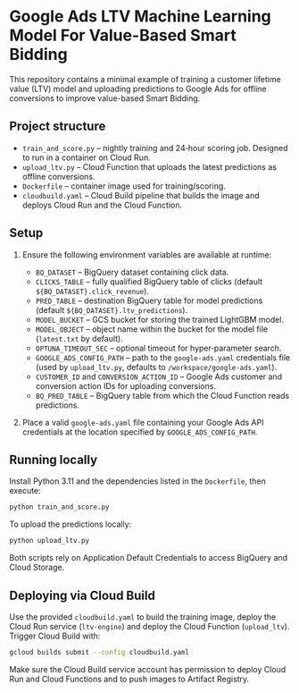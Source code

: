 # Google Ads LTV Machine Learning Model For Value-Based Smart Bidding 

This repository contains a minimal example of training a customer lifetime value (LTV) model and uploading predictions to Google Ads for offline conversions to improve value-based Smart Bidding.

## Project structure

- `train_and_score.py` – nightly training and 24‑hour scoring job. Designed to run in a container on Cloud Run.
- `upload_ltv.py` – Cloud Function that uploads the latest predictions as offline conversions.
- `Dockerfile` – container image used for training/scoring.
- `cloudbuild.yaml` – Cloud Build pipeline that builds the image and deploys Cloud Run and the Cloud Function.

## Setup

1. Ensure the following environment variables are available at runtime:

   - `BQ_DATASET` – BigQuery dataset containing click data.
   - `CLICKS_TABLE` – fully qualified BigQuery table of clicks (default `${BQ_DATASET}.click_revenue`).
   - `PRED_TABLE` – destination BigQuery table for model predictions (default `${BQ_DATASET}.ltv_predictions`).
   - `MODEL_BUCKET` – GCS bucket for storing the trained LightGBM model.
   - `MODEL_OBJECT` – object name within the bucket for the model file (`latest.txt` by default).
   - `OPTUNA_TIMEOUT_SEC` – optional timeout for hyper‑parameter search.
   - `GOOGLE_ADS_CONFIG_PATH` – path to the `google-ads.yaml` credentials file (used by `upload_ltv.py`, defaults to `/workspace/google-ads.yaml`).
   - `CUSTOMER_ID` and `CONVERSION_ACTION_ID` – Google Ads customer and conversion action IDs for uploading conversions.
   - `BQ_PRED_TABLE` – BigQuery table from which the Cloud Function reads predictions.

2. Place a valid `google-ads.yaml` file containing your Google Ads API credentials at the location specified by `GOOGLE_ADS_CONFIG_PATH`.

## Running locally

Install Python 3.11 and the dependencies listed in the `Dockerfile`, then execute:

```bash
python train_and_score.py
```

To upload the predictions locally:

```bash
python upload_ltv.py
```

Both scripts rely on Application Default Credentials to access BigQuery and Cloud Storage.

## Deploying via Cloud Build

Use the provided `cloudbuild.yaml` to build the training image, deploy the Cloud Run service (`ltv-engine`) and deploy the Cloud Function (`upload_ltv`). Trigger Cloud Build with:

```bash
gcloud builds submit --config cloudbuild.yaml
```

Make sure the Cloud Build service account has permission to deploy Cloud Run and Cloud Functions and to push images to Artifact Registry.


